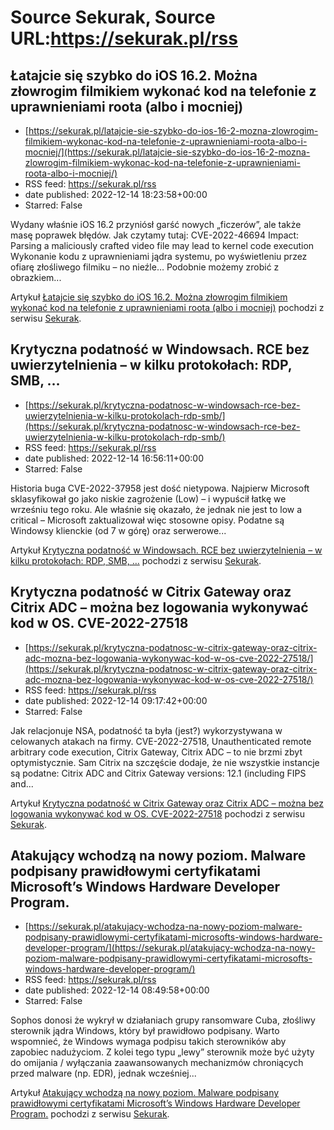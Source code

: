 # Source Sekurak, Source URL:https://sekurak.pl/rss

## Łatajcie się szybko do iOS 16.2. Można złowrogim filmikiem wykonać kod na telefonie z uprawnieniami roota (albo i mocniej)
 - [https://sekurak.pl/latajcie-sie-szybko-do-ios-16-2-mozna-zlowrogim-filmikiem-wykonac-kod-na-telefonie-z-uprawnieniami-roota-albo-i-mocniej/](https://sekurak.pl/latajcie-sie-szybko-do-ios-16-2-mozna-zlowrogim-filmikiem-wykonac-kod-na-telefonie-z-uprawnieniami-roota-albo-i-mocniej/)
 - RSS feed: https://sekurak.pl/rss
 - date published: 2022-12-14 18:23:58+00:00
 - Starred: False

<p>Wydany właśnie iOS 16.2 przyniósł garść nowych &#8222;ficzerów&#8221;, ale także masę poprawek błędów. Jak czytamy tutaj: CVE-2022-46694 Impact: Parsing a maliciously crafted video file may lead to kernel code execution Wykonanie kodu z uprawnieniami jądra systemu, po wyświetleniu przez ofiarę złośliwego filmiku &#8211; no nieźle&#8230; Podobnie możemy zrobić z obrazkiem...</p>
<p>Artykuł <a href="https://sekurak.pl/latajcie-sie-szybko-do-ios-16-2-mozna-zlowrogim-filmikiem-wykonac-kod-na-telefonie-z-uprawnieniami-roota-albo-i-mocniej/" rel="nofollow">Łatajcie się szybko do iOS 16.2. Można złowrogim filmikiem wykonać kod na telefonie z uprawnieniami roota (albo i mocniej)</a> pochodzi z serwisu <a href="https://sekurak.pl" rel="nofollow">Sekurak</a>.</p>

## Krytyczna podatność w Windowsach. RCE bez uwierzytelnienia – w kilku protokołach: RDP, SMB, …
 - [https://sekurak.pl/krytyczna-podatnosc-w-windowsach-rce-bez-uwierzytelnienia-w-kilku-protokolach-rdp-smb/](https://sekurak.pl/krytyczna-podatnosc-w-windowsach-rce-bez-uwierzytelnienia-w-kilku-protokolach-rdp-smb/)
 - RSS feed: https://sekurak.pl/rss
 - date published: 2022-12-14 16:56:11+00:00
 - Starred: False

<p>Historia buga CVE-2022-37958 jest dość nietypowa. Najpierw Microsoft sklasyfikował go jako niskie zagrożenie (Low) &#8211; i wypuścił łatkę we wrześniu tego roku. Ale właśnie się okazało, że jednak nie jest to low a critical &#8211; Microsoft zaktualizował więc stosowne opisy. Podatne są Windowsy klienckie (od 7 w górę) oraz serwerowe...</p>
<p>Artykuł <a href="https://sekurak.pl/krytyczna-podatnosc-w-windowsach-rce-bez-uwierzytelnienia-w-kilku-protokolach-rdp-smb/" rel="nofollow">Krytyczna podatność w Windowsach. RCE bez uwierzytelnienia &#8211; w kilku protokołach: RDP, SMB, &#8230;</a> pochodzi z serwisu <a href="https://sekurak.pl" rel="nofollow">Sekurak</a>.</p>

## Krytyczna podatność w Citrix Gateway oraz Citrix ADC – można bez logowania wykonywać kod w OS. CVE-2022-27518
 - [https://sekurak.pl/krytyczna-podatnosc-w-citrix-gateway-oraz-citrix-adc-mozna-bez-logowania-wykonywac-kod-w-os-cve-2022-27518/](https://sekurak.pl/krytyczna-podatnosc-w-citrix-gateway-oraz-citrix-adc-mozna-bez-logowania-wykonywac-kod-w-os-cve-2022-27518/)
 - RSS feed: https://sekurak.pl/rss
 - date published: 2022-12-14 09:17:42+00:00
 - Starred: False

<p>Jak relacjonuje NSA, podatność ta była (jest?) wykorzystywana w celowanych atakach na firmy. CVE-2022-27518, Unauthenticated remote arbitrary code execution, Citrix Gateway, Citrix ADC &#8211; to nie brzmi zbyt optymistycznie. Sam Citrix na szczęście dodaje, że nie wszystkie instancje są podatne: Citrix ADC and Citrix Gateway versions: 12.1 (including FIPS and...</p>
<p>Artykuł <a href="https://sekurak.pl/krytyczna-podatnosc-w-citrix-gateway-oraz-citrix-adc-mozna-bez-logowania-wykonywac-kod-w-os-cve-2022-27518/" rel="nofollow">Krytyczna podatność w Citrix Gateway oraz Citrix ADC &#8211; można bez logowania wykonywać kod w OS. CVE-2022-27518</a> pochodzi z serwisu <a href="https://sekurak.pl" rel="nofollow">Sekurak</a>.</p>

## Atakujący wchodzą na nowy poziom. Malware podpisany prawidłowymi certyfikatami Microsoft’s Windows Hardware Developer Program.
 - [https://sekurak.pl/atakujacy-wchodza-na-nowy-poziom-malware-podpisany-prawidlowymi-certyfikatami-microsofts-windows-hardware-developer-program/](https://sekurak.pl/atakujacy-wchodza-na-nowy-poziom-malware-podpisany-prawidlowymi-certyfikatami-microsofts-windows-hardware-developer-program/)
 - RSS feed: https://sekurak.pl/rss
 - date published: 2022-12-14 08:49:58+00:00
 - Starred: False

<p>Sophos donosi że wykrył w działaniach grupy ransomware Cuba, złośliwy sterownik jądra Windows, który był prawidłowo podpisany. Warto wspomnieć, że Windows wymaga podpisu takich sterowników aby zapobiec nadużyciom. Z kolei tego typu &#8222;lewy&#8221; sterownik może być użyty do omijania / wyłączania zaawansowanych mechanizmów chroniących przed malware (np. EDR), jednak wcześniej...</p>
<p>Artykuł <a href="https://sekurak.pl/atakujacy-wchodza-na-nowy-poziom-malware-podpisany-prawidlowymi-certyfikatami-microsofts-windows-hardware-developer-program/" rel="nofollow">Atakujący wchodzą na nowy poziom. Malware podpisany prawidłowymi certyfikatami Microsoft’s Windows Hardware Developer Program.</a> pochodzi z serwisu <a href="https://sekurak.pl" rel="nofollow">Sekurak</a>.</p>
